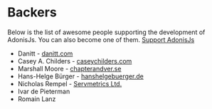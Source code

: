 # Backers

Below is the list of awesome people supporting the development of AdonisJs. You can also become one of them. [Support AdonisJs](https://www.patreon.com/adonisframework)

- Danitt - [danitt.com](http://danitt.com/)
- Casey A. Childers - [caseychilders.com](http://caseychilders.com/)
- Marshall Moore - [chapterandver.se](http://www.chapterandver.se/)
- Hans-Helge Bürger - [hanshelgebuerger.de](http://hanshelgebuerger.de)
- Nicholas Rempel - [Servmetrics Ltd.](http://servmetrics.com/)
- Ivar de Pieterman
- Romain Lanz
